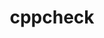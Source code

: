 ---
title: "cppcheck"
layout: cache
categories: [package, develop-2024-11-03]
meta: {"versions": ["2.9"], "compilers": ["apple-clang@=15.0.0", "gcc@=10.2.1"], "oss": ["centos7", "ventura"], "platforms": ["darwin", "linux"], "targets": ["aarch64", "x86_64_v3"], "stacks": ["developer-tools-darwin", "developer-tools-manylinux2014", "root"], "num_specs": 2, "num_specs_by_stack": {"root": 2, "developer-tools-darwin": 1, "developer-tools-manylinux2014": 1}}
spec_details: [{"hash": "nzzvgxd2dr3ck6ediurdjxffwm427r4b", "compiler": "apple-clang@=15.0.0", "versions": ["2.9"], "os": "ventura", "platform": "darwin", "target": "aarch64", "variants": ["build_system=cmake", "build_type=Release", "generator=make", "~htmlreport", "~ipo", "~rules"], "stacks": ["root", "developer-tools-darwin"], "size": "-", "tarball": "https://binaries.spack.io/develop-2024-11-03/build_cache/darwin-ventura-aarch64/apple-clang-15.0.0/cppcheck-2.9/darwin-ventura-aarch64-apple-clang-15.0.0-cppcheck-2.9-nzzvgxd2dr3ck6ediurdjxffwm427r4b.spack"}, {"hash": "hyzd32or43ery4gzqyhtqpcgx4r3to32", "compiler": "gcc@=10.2.1", "versions": ["2.9"], "os": "centos7", "platform": "linux", "target": "x86_64_v3", "variants": ["build_system=cmake", "build_type=Release", "generator=make", "~htmlreport", "~ipo", "~rules"], "stacks": ["root", "developer-tools-manylinux2014"], "size": "-", "tarball": "https://binaries.spack.io/develop-2024-11-03/build_cache/linux-centos7-x86_64_v3/gcc-10.2.1/cppcheck-2.9/linux-centos7-x86_64_v3-gcc-10.2.1-cppcheck-2.9-hyzd32or43ery4gzqyhtqpcgx4r3to32.spack"}]
---
